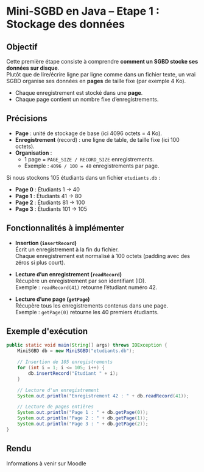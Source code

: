 
# Mini-SGBD en Java – Etape 1 : Stockage des données

##  Objectif
Cette première étape consiste à comprendre **comment un SGBD stocke ses données sur disque**.  
Plutôt que de lire/écrire ligne par ligne comme dans un fichier texte, un vrai SGBD organise ses données en **pages** de taille fixe (par exemple 4 Ko).  

- Chaque enregistrement est stocké dans une **page**.  
- Chaque page contient un nombre fixe d’enregistrements.  

## Précisions

- **Page** : unité de stockage de base (ici 4096 octets = 4 Ko).  
-  **Enregistrement** (record) : une ligne de table, de taille fixe (ici 100 octets).  
- **Organisation** :
  - 1 page = `PAGE_SIZE / RECORD_SIZE` enregistrements.  
  - Exemple : `4096 / 100 = 40` enregistrements par page.  

Si nous stockons 105 étudiants dans un fichier `etudiants.db` :

- **Page 0** : Étudiants 1 → 40  
- **Page 1** : Étudiants 41 → 80  
- **Page 2** : Étudiants 81 → 100  
- **Page 3** : Étudiants 101 → 105  

##  Fonctionnalités à implémenter

- **Insertion (`insertRecord`)**  
  Écrit un enregistrement à la fin du fichier.  
  Chaque enregistrement est normalisé à 100 octets (padding avec des zéros si plus court).

- **Lecture d’un enregistrement (`readRecord`)**  
  Récupère un enregistrement par son identifiant (ID).  
  Exemple : `readRecord(41)` retourne l’étudiant numéro 42.

- **Lecture d’une page (`getPage`)**  
  Récupère tous les enregistrements contenus dans une page.  
  Exemple : `getPage(0)` retourne les 40 premiers étudiants.

## Exemple d'exécution

```java
public static void main(String[] args) throws IOException {
    MiniSGBD db = new MiniSGBD("etudiants.db");

    // Insertion de 105 enregistrements
    for (int i = 1; i <= 105; i++) {
        db.insertRecord("Etudiant " + i);
    }

    // Lecture d'un enregistrement
    System.out.println("Enregistrement 42 : " + db.readRecord(41));

    // Lecture de pages entières
    System.out.println("Page 1 : " + db.getPage(0));
    System.out.println("Page 2 : " + db.getPage(1));
    System.out.println("Page 3 : " + db.getPage(2));
}
```
## Rendu
Informations à venir sur Moodle
